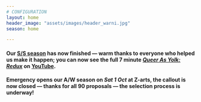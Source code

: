 ```yaml
---
# CONFIGURATION
layout: home
header_image: "assets/images/header_warni.jpg"
season: home

---
```

#### Our [S/S season](/current/2016-springsummer) has now finished — warm thanks to everyone who helped us make it happen; you can now see the full 7 minute [*Queer As Yolk: Redux*](/current/2016-springsummer/redux) on <a href="http://youtu.be/wx_hJ0NxfI0" target="_blank">YouTube</a>.         
#### Emergency opens our A/W season on *Sat 1 Oct* at Z-arts, the callout is now closed — thanks for all 90 proposals — the selection process is underway!
